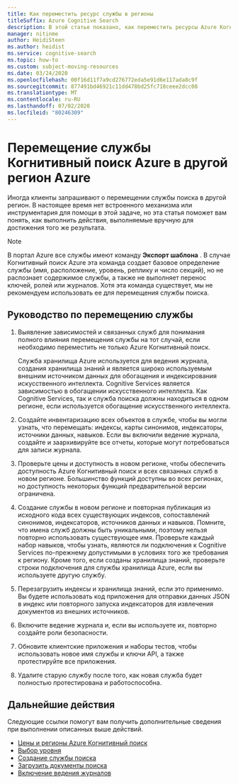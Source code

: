 ```yaml
---
title: Как переместить ресурс службы в регионы
titleSuffix: Azure Cognitive Search
description: В этой статье показано, как переместить ресурсы Azure Когнитивный поиск из одного региона в другой в облаке Azure.
manager: nitinme
author: HeidiSteen
ms.author: heidist
ms.service: cognitive-search
ms.topic: how-to
ms.custom: subject-moving-resources
ms.date: 03/24/2020
ms.openlocfilehash: 00f16d11f7a9cd276772eda5e91d6e117ada8c9f
ms.sourcegitcommit: 877491bd46921c11dd478bd25fc718ceee2dcc08
ms.translationtype: MT
ms.contentlocale: ru-RU
ms.lasthandoff: 07/02/2020
ms.locfileid: "80246309"
---
```

# <a name="move-your-azure-cognitive-search-service-to-another-azure-region"></a>Перемещение службы Когнитивный поиск Azure в другой регион Azure

Иногда клиенты запрашивают о перемещении службы поиска в другой регион. В настоящее время нет встроенного механизма или инструментария для помощи в этой задаче, но эта статья поможет вам понять, как выполнить действия, выполняемые вручную для достижения того же результата.

> [!NOTE]
> В портал Azure все службы имеют команду **Экспорт шаблона** . В случае Когнитивный поиск Azure эта команда создает базовое определение службы (имя, расположение, уровень, реплику и число секций), но не распознает содержимое службы, а также не выполняет перенос ключей, ролей или журналов. Хотя эта команда существует, мы не рекомендуем использовать ее для перемещения службы поиска.

## <a name="guidance-for-moving-a-service"></a>Руководство по перемещению службы

1. Выявление зависимостей и связанных служб для понимания полного влияния перемещения службы на тот случай, если необходимо переместить не только Azure Когнитивный поиск.

   Служба хранилища Azure используется для ведения журнала, создания хранилища знаний и является широко используемым внешним источником данных для обогащения и индексирования искусственного интеллекта. Cognitive Services является зависимостью в обогащении искусственного интеллекта. Как Cognitive Services, так и служба поиска должны находиться в одном регионе, если используется обогащение искусственного интеллекта.

1. Создайте инвентаризацию всех объектов в службе, чтобы вы могли узнать, что перемещать: индексы, карты синонимов, индексаторы, источники данных, навыков. Если вы включили ведение журнала, создайте и заархивируйте все отчеты, которые могут потребоваться для записи журнала.

1. Проверьте цены и доступность в новом регионе, чтобы обеспечить доступность Azure Когнитивный поиск и всех связанных служб в новом регионе. Большинство функций доступны во всех регионах, но доступность некоторых функций предварительной версии ограничена.

1. Создание службы в новом регионе и повторная публикация из исходного кода всех существующих индексов, сопоставлений синонимов, индексаторов, источников данных и навыков. Помните, что имена служб должны быть уникальными, поэтому нельзя повторно использовать существующее имя. Проверьте каждый набор навыков, чтобы узнать, являются ли подключения к Cognitive Services по-прежнему допустимыми в условиях того же требования к региону. Кроме того, если созданы хранилища знаний, проверьте строки подключения для службы хранилища Azure, если вы используете другую службу.

1. Перезагрузить индексы и хранилища знаний, если это применимо. Вы будете использовать код приложения для отправки данных JSON в индекс или повторного запуска индексаторов для извлечения документов из внешних источников. 

1. Включите ведение журнала и, если вы используете их, повторно создайте роли безопасности.

1. Обновите клиентские приложения и наборы тестов, чтобы использовать новое имя службы и ключи API, а также протестируйте все приложения.

1. Удалите старую службу после того, как новая служба будет полностью протестирована и работоспособна.

## <a name="next-steps"></a>Дальнейшие действия

Следующие ссылки помогут вам получить дополнительные сведения при выполнении описанных выше действий.

+ [Цены и регионы Azure Когнитивный поиск](https://azure.microsoft.com/pricing/details/search/)
+ [Выбор уровня](search-sku-tier.md)
+ [Создание службы поиска](search-create-service-portal.md)
+ [Загрузить документы поиска](search-what-is-data-import.md)
+ [Включение ведения журналов](search-monitor-logs.md)


<!-- To move your Azure Cognitive Service account from one region to another, you will create an export template to move your subscription(s). After moving your subscription, you will need to move your data and recreate your service.

In this article, you'll learn how to:

> [!div class="checklist"]
> * Export a template.
> * Modify the template: adding the target region, search and storage account names.
> * Deploy the template to create the new search and storage accounts.
> * Verify your service status in the new region
> * Clean up resources in the source region.

## Prerequisites

- Ensure that the services and features that your account uses are supported in the target region.

- For preview features, ensure that your subscription is whitelisted for the target region. For more information about preview features, see [knowledge stores](https://docs.microsoft.com/azure/search/knowledge-store-concept-intro), [incremental enrichment](https://docs.microsoft.com/azure/search/cognitive-search-incremental-indexing-conceptual), and [private endpoint](https://docs.microsoft.com/azure/search/service-create-private-endpoint).

## Assessment and planning

When you move your search service to the new region, you will need to [move your data to the new storage service](https://docs.microsoft.com/azure/storage/common/storage-account-move?tabs=azure-portal#configure-the-new-storage-account) and then rebuild your indexes, skillsets and knowledge stores. You should record current settings and copy json files to make the rebuilding of your service easier and faster.

## Moving your search service's resources

To start you will export and then modify a Resource Manager template.

### Export a template

1. Sign in to the [Azure portal](https://portal.azure.com).

2. Go to your Resource Group page.

> [!div class="mx-imgBorder"]
> ![Resource Group page example](./media/search-move-resource/export-template-sample.png)

3. Select **All resources**.

3. In the left hand navigation menu select **Export template**.

4. Choose **Download** in the **Export template** page.

5. Locate the .zip file that you downloaded from the portal, and unzip that file to a folder of your choice.

The zip file contains the .json files that comprise the template and scripts to deploy the template.

### Modify the template

You will modify the template by changing the search and storage account names and regions. The names must follow the rules for each service and region naming conventions. 

To obtain region location codes, see [Azure Locations](https://azure.microsoft.com/global-infrastructure/locations/).  The code for a region is the region name with no spaces, **Central US** = **centralus**.

1. In the Azure portal, select **Create a resource**.

2. In **Search the Marketplace**, type **template deployment**, and then press **ENTER**.

3. Select **Template deployment**.

4. Select **Create**.

5. Select **Build your own template in the editor**.

6. Select **Load file**, and then follow the instructions to load the **template.json** file that you downloaded and unzipped in the previous section.

7. In the **template.json** file, name the target search and storage accounts by setting the default value of the search and storage account names. 

8. Edit the **location** property in the **template.json** file to the target region for both your search and storage services. This example sets the target region to `centralus`.

```json
},
    "variables": {},
    "resources": [
        {
            "type": "Microsoft.Search/searchServices",
            "apiVersion": "2020-03-13",
            "name": "[parameters('searchServices_target_region_search_name')]",
            "location": "centralus",
            "sku": {
                "name": "standard"
            },
            "properties": {
                "replicaCount": 1,
                "partitionCount": 1,
                "hostingMode": "Default"
            }
        },
        {
            "type": "Microsoft.Storage/storageAccounts",
            "apiVersion": "2019-06-01",
            "name": "[parameters('storageAccounts_tagetstorageregion_name')]",
            "location": "centralus",
            "sku": {
                "name": "Standard_RAGRS",
                "tier": "Standard"
            },
```

### Deploy the template

1. Save the **template.json** file.

2. Enter or select the property values:

- **Subscription**: Select an Azure subscription.

- **Resource group**: Select **Create new** and give the resource group a name.

- **Location**: Select an Azure location.

3. Click the **I agree to the terms and conditions stated above** checkbox, and then click the **Select Purchase** button.

## Verifying your services' status in new region

To verify the move, open the new resource group and your services will be listed with the new region.

To move your data from your source region to the target region, please see this article's guidelines for [moving your data to the new storage account](https://docs.microsoft.com/azure/storage/common/storage-account-move?tabs=azure-portal#move-data-to-the-new-storage-account).

## Clean up resources in your original region

To commit the changes and complete the move of your service account, delete the source service account.

## Next steps

[Create an index](https://docs.microsoft.com/azure/search/search-get-started-portal)

[Create a skillset](https://docs.microsoft.com/azure/search/cognitive-search-quickstart-blob)

[Create a knowledge store](https://docs.microsoft.com/azure/search/knowledge-store-create-portal) -->